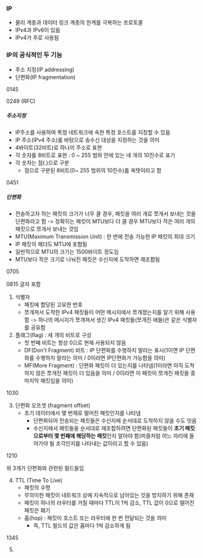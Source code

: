### IP
- 물리 계층과 데이터 링크 계층의 한계를 극복하는  프로토콜
- IPv4과 IPv6이 있음
- IPv4가 주로 사용됨

### IP의 공식적인 두 기능
- 주소 지정(IP addressing)
- 단편화(IP fragmentation)


0145

0249 (RFC)

##### 주소지정
- IP주소를 사용하여 특정 네트워크에 속한 특정 호스트를 지칭할 수 있음
- IP 주소(IPv4 주소)를 바탕으로 송수신 대상을 지정하는 것을 의미
- 4바이트(32비트)로 하나의 주소로 표현
- 각 숫자를 8비트로 표현 : 0 ~ 255 범위 안에 있는 네 개의 10진수로 표기
- 각 숫자는 점(.)으로 구분
	- 점으로 구분된 8비트(0~ 255 범위의 10진수)를 옥텟이라고 함

0451

##### 단편화
- 전송하고자 하는 패킷의 크기가 너무 클 경우, 패킷을 여러 개로 쪼개서 보내는 것을 단편화라고 함 -> 정확히는 패킷이 MTU보다 더 클 경우 MTU보다 작은 여러 개의 패킷으로 쪼개서 보내는 것임
- MTU(Maximum Transmission Unit) : 한 번에 전송 가능한 IP 패킷의 최대 크기
- IP 패킷의 헤더도 MTU에 포함됨
- 일반적으로 MTU의 크기는 1500바이트 정도임
- MTU보다 작은 크기로 나눠진 패킷은 수신지에 도착하면 재조합됨

0705

0815 글자 포함

1. 식별자
	- 패킷에 할당된 고유한 번호
	- 쪼개져서 도착한 IPv4 패킷들이 어떤 메시지에서 쪼개졌는지를 알기 위해 사용함
	-> 하나의 메시지가 쪼개져서 생긴 IPv4 패킷들(쪼개진 애들)은 같은 식별자를 공유함
2. 플래그(flag) : 세 개의 비트로 구성
	- 첫 번째 비트는 항상 0으로 현재 사용되지 않음
	- DF(Don't Fragment) 비트 : IP 단편화를 수행하지 말라는 표시(1이면 IP 단편화를 수행하지 말라는 의미 / 0이라면 IP단편화가 가능함을 의미)
	- MF(More Fragment) : 단편화 패킷이 더 있는지를 나타냄(1이라면 아직 도착하지 않은 쪼개진 패킷이 더 있음을 의미 / 0이라면 이 패킷이 쪼개진 패킷들 중 마지막 패킷임을 의미)

1030

3. 단편화 오프셋 (fragment offset)
	- 초기 데이터에서 몇 번재로 떨어진 패킷인지를 나타냄
		- 단편화되어 전송되는 패킷들은 수신지에 순서대로 도착하지 않을 수도 잇음
		- 수신지에서 패킷들을 순서대로 재조합하려면 단편화된 패킷들이 **초기 패킷으로부터 몇 번째에 해당하는 패킷**인지 알아야 함(퍼즐처럼 어느 자리에 들어가야 될 조각인지를 나타내는 값이라고 할 수 있음)

1210

위 3개가 단편화와 관련된 필드들임

4. TTL (Time To Live)
	- 패킷의 수명
	- 무의미한 패킷이 네트워크 상에 지속적으로 남아있는 것을 방지하기 위해 존재
	- 패킷이 하나의 라우터를 거칠 때마다 TTL이 1씩 감소, TTL 값이 0으로 떨어진 패킷은 폐기
	- 홉(hop) : 패킷이 호스트 또는 라우터에 한 번 전달되는 것을 의미
		- 즉, TTL 필드의 값은 홉마다 1씩 감소하게 됨

1345

5. 